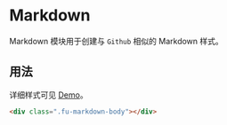 # Markdown

Markdown 模块用于创建与 `Github` 相似的 Markdown 样式。

## 用法

详细样式可见 [Demo](https://css.funish.net/test/markdown)。

```html
<div class=".fu-markdown-body"></div>
```

